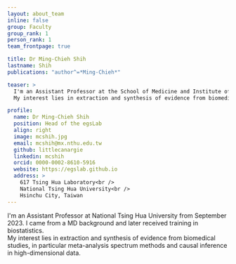 ```yaml
---
layout: about_team
inline: false
group: Faculty
group_rank: 1
person_rank: 1
team_frontpage: true

title: Dr Ming-Chieh Shih
lastname: Shih
publications: "author^=*Ming-Chieh*"

teaser: >
  I'm an Assistant Professor at the School of Medicine and Institute of Statistics in National Tsing Hua University from September 2023.  I came from a MD background and later received training in biostatistics.  
  My interest lies in extraction and synthesis of evidence from biomedical studies, in particular meta-analysis spectrum methods and causal inference in high-dimensional data.

profile:
  name: Dr Ming-Chieh Shih
  position: Head of the egsLab
  align: right
  image: mcshih.jpg
  email: mcshih@mx.nthu.edu.tw
  github: littlecanargie
  linkedin: mcshih
  orcid: 0000-0002-8610-5916
  website: https://egslab.github.io
  address: >
    617 Tsing Hua Laboratory<br />
    National Tsing Hua University<br />
    Hsinchu City, Taiwan
---
```


I'm an Assistant Professor at National Tsing Hua University from September 2023. I came from a MD background and later received training in biostatistics.  
My interest lies in extraction and synthesis of evidence from biomedical studies, in particular meta-analysis spectrum methods and causal inference in high-dimensional data.
